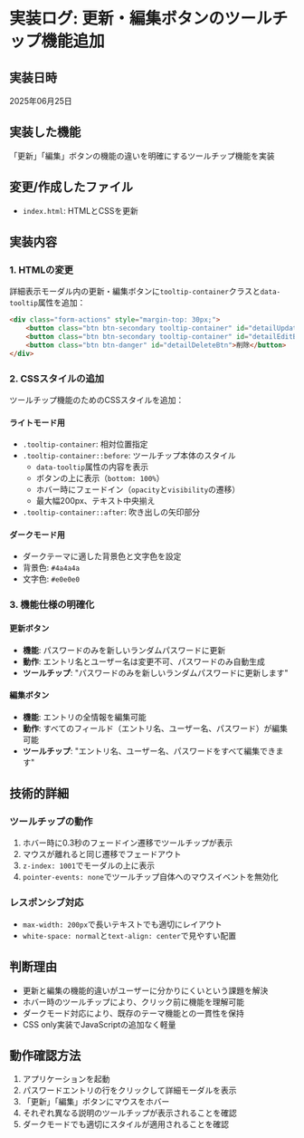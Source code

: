 # 実装ログ: 更新・編集ボタンのツールチップ機能追加

## 実装日時
2025年06月25日

## 実装した機能
「更新」「編集」ボタンの機能の違いを明確にするツールチップ機能を実装

## 変更/作成したファイル
- `index.html`: HTMLとCSSを更新

## 実装内容

### 1. HTMLの変更
詳細表示モーダル内の更新・編集ボタンに`tooltip-container`クラスと`data-tooltip`属性を追加：

```html
<div class="form-actions" style="margin-top: 30px;">
    <button class="btn btn-secondary tooltip-container" id="detailUpdateBtn" data-tooltip="パスワードのみを新しいランダムパスワードに更新します">更新</button>
    <button class="btn btn-secondary tooltip-container" id="detailEditBtn" data-tooltip="エントリ名、ユーザー名、パスワードをすべて編集できます">編集</button>
    <button class="btn btn-danger" id="detailDeleteBtn">削除</button>
</div>
```

### 2. CSSスタイルの追加
ツールチップ機能のためのCSSスタイルを追加：

#### ライトモード用
- `.tooltip-container`: 相対位置指定
- `.tooltip-container::before`: ツールチップ本体のスタイル
  - `data-tooltip`属性の内容を表示
  - ボタンの上に表示（`bottom: 100%`）
  - ホバー時にフェードイン（`opacity`と`visibility`の遷移）
  - 最大幅200px、テキスト中央揃え
- `.tooltip-container::after`: 吹き出しの矢印部分

#### ダークモード用
- ダークテーマに適した背景色と文字色を設定
- 背景色: `#4a4a4a`
- 文字色: `#e0e0e0`

### 3. 機能仕様の明確化

#### 更新ボタン
- **機能**: パスワードのみを新しいランダムパスワードに更新
- **動作**: エントリ名とユーザー名は変更不可、パスワードのみ自動生成
- **ツールチップ**: "パスワードのみを新しいランダムパスワードに更新します"

#### 編集ボタン  
- **機能**: エントリの全情報を編集可能
- **動作**: すべてのフィールド（エントリ名、ユーザー名、パスワード）が編集可能
- **ツールチップ**: "エントリ名、ユーザー名、パスワードをすべて編集できます"

## 技術的詳細

### ツールチップの動作
1. ホバー時に0.3秒のフェードイン遷移でツールチップが表示
2. マウスが離れると同じ遷移でフェードアウト
3. `z-index: 1001`でモーダルの上に表示
4. `pointer-events: none`でツールチップ自体へのマウスイベントを無効化

### レスポンシブ対応
- `max-width: 200px`で長いテキストでも適切にレイアウト
- `white-space: normal`と`text-align: center`で見やすい配置

## 判断理由
- 更新と編集の機能的違いがユーザーに分かりにくいという課題を解決
- ホバー時のツールチップにより、クリック前に機能を理解可能
- ダークモード対応により、既存のテーマ機能との一貫性を保持
- CSS only実装でJavaScriptの追加なく軽量

## 動作確認方法
1. アプリケーションを起動
2. パスワードエントリの行をクリックして詳細モーダルを表示
3. 「更新」「編集」ボタンにマウスをホバー
4. それぞれ異なる説明のツールチップが表示されることを確認
5. ダークモードでも適切にスタイルが適用されることを確認